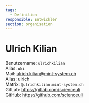 ```yaml
---
tags:
  - Definition
responsible: Entwickler
section: organisation
---
```

# Ulrich Kilian

Benutzername: `ulrichkilian`\
Alias: `uki`\
Mail: <ulrich.kilian@mint-system.ch>\
Alias: ulrich\
Matrix: `@ulrichkilian:mint-system.ch`\
GitLab: <https://gitlab.com/scienceuli>\
GitHub: <https://github.com/scienceuli>